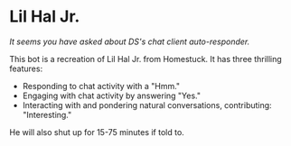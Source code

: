 # Lil Hal Jr.
*It seems you have asked about DS's chat client auto-responder.*

This bot is a recreation of Lil Hal Jr. from Homestuck. It has three thrilling features:
- Responding to chat activity with a "Hmm."
- Engaging with chat activity by answering "Yes."
- Interacting with and pondering natural conversations, contributing: "Interesting."

He will also shut up for 15-75 minutes if told to.
